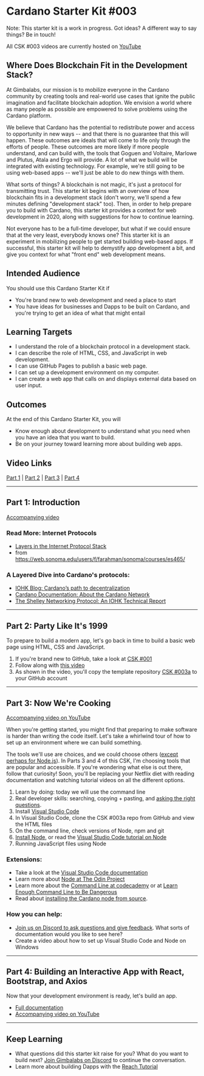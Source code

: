 # Cardano Starter Kit #003

Note: This starter kit is a work in progress. Got ideas? A different way to say things? Be in touch!

All CSK #003 videos are currently hosted on [YouTube](https://www.youtube.com/playlist?list=PLfiIgLMz-N6F_697XNFVSyax38_9XH8bV)

## Where Does Blockchain Fit in the Development Stack?

At Gimbalabs, our mission is to mobilize everyone in the Cardano community by creating tools and real-world use cases that ignite the public imagination and facilitate blockchain adoption. We envision a world where as many people as possible are empowered to solve problems using the Cardano platform.

We believe that Cardano has the potential to redistribute power and access to opportunity in new ways -- and that there is no guarantee that this will happen. These outcomes are ideals that will come to life only through the efforts of people. These outcomes are more likely if more people understand, and can build with, the tools that Goguen and Voltaire, Marlowe and Plutus, Atala and Ergo will provide. A lot of what we build will be integrated with existing technology. For example, we're still going to be using web-based apps -- we'll just be able to do new things with them. 

What sorts of things? A blockchain is not magic, it's just a protocol for transmitting trust. This starter kit begins with an overview of how blockchain fits in a development stack (don't worry, we'll spend a few minutes defining "development stack" too). Then, in order to help prepare you to build with Cardano, this starter kit provides a context for web development in 2020, along with suggestions for how to continue learning.

Not everyone has to be a full-time developer, but what if we could ensure that at the very least, everybody knows one? This starter kit is an experiment in mobilizing people to get started building web-based apps. If successful, this starter kit will help to demystify app development a bit, and give you context for what "front end" web development means.

## Intended Audience
You should use this Cardano Starter Kit if
- You're brand new to web development and need a place to start
- You have ideas for businesses and Dapps to be built on Cardano, and you're trying to get an idea of what that might entail

## Learning Targets
- I understand the role of a blockchain protocol in a development stack.
- I can describe the role of HTML, CSS, and JavaScript in web development.
- I can use GitHub Pages to publish a basic web page.
- I can set up a development environment on my computer.
- I can create a web app that calls on and displays external data based on user input.

## Outcomes
At the end of this Cardano Starter Kit, you will
- Know enough about development to understand what you need when you have an idea that you want to build.
- Be on your journey toward learning more about building web apps.

## Video Links
[Part 1](https://youtu.be/uJi8a-xlbw8) | [Part 2](https://youtu.be/Xkd2MJGR8UA) | [Part 3](https://youtu.be/8SHYJQVdZ5I) | [Part 4](https://youtu.be/GcAqg8o1qls)

---

## Part 1: Introduction
[Accompanying video](https://youtu.be/uJi8a-xlbw8)

### Read More: Internet Protocols
- [Layers in the Internet Protocol Stack](https://web.sonoma.edu/users/f/farahman/sonoma/courses/es465/lectures/layer_description.pdf)
- from https://web.sonoma.edu/users/f/farahman/sonoma/courses/es465/

### A Layered Dive into Cardano's protocols:
- [IOHK Blog: Cardano’s path to decentralization](https://iohk.io/en/blog/posts/2020/07/09/cardanos-path-to-decentralization-by-marcin-szamotulski/)
- [Cardano Documentation: About the Cardano Network](https://docs.cardano.org/en/latest/explore-cardano/cardano-network.html)
- [The Shelley Networking Protocol: An IOHK Technical Report](https://hydra.iohk.io/build/4110312/download/2/network-spec.pdf)

---

## Part 2: Party Like It's 1999
To prepare to build a modern app, let's go back in time to build a basic web page using HTML, CSS and JavaScript.
1. If you're brand new to GitHub, take a look at [CSK #001](https://workshopmaybe.com/learn/cardano-starter-kits/starter-kit-001/starter-kit-001a/)
2. Follow along with [this video](https://youtu.be/Xkd2MJGR8UA)
3. As shown in the video, you'll copy the template repository [CSK #003a](https://github.com/GimbaLabs/csk003a) to your GitHub account
 
---

## Part 3: Now We're Cooking
[Accompanying video on YouTube](https://youtu.be/8SHYJQVdZ5I)

When you're getting started, you might find that preparing to make software is harder than writing the code itself. Let's take a whirlwind tour of how to set up an environment where we can build something.

The tools we'll use are choices, and we could choose others ([except perhaps for Node.js](https://medium.com/techinpieces/a-world-without-node-js-12fec4b18733)). In Parts 3 and 4 of this CSK, I'm choosing tools that are popular and accessible. If you're wondering what else is out there, follow that curiosity! Soon, you'll be replacing your Netflix diet with reading documentation and watching tutorial videos on all the different options.

1. Learn by doing: today we will use the command line
2. Real developer skills: searching, copying + pasting, and [asking the right questions](https://stackoverflow.com/).
3. Install [Visual Studio Code](https://code.visualstudio.com/)
4. In Visual Studio Code, clone the CSK #003a repo from GitHub and view the HTML files
5. On the command line, check versions of Node, npm and git
6. [Install Node](https://nodejs.org/en/), or read the [Visual Studio Code tutorial on Node](https://code.visualstudio.com/docs/nodejs/nodejs-tutorial)
7. Running JavaScript files using Node

### Extensions:
- Take a look at the [Visual Studio Code documentation](https://code.visualstudio.com/docs)
- Learn more about [Node at The Odin Project](https://www.theodinproject.com/courses/nodejs)
- Learn more about the [Command Line at codecademy](https://www.codecademy.com/learn/learn-the-command-line) or at [Learn Enough Command Line to Be Dangerous](https://www.learnenough.com/command-line-tutorial/basics)
- Read about [installing the Cardano node from source](https://docs.cardano.org/projects/cardano-node/en/latest/getting-started/install.html).

### How you can help:
- [Join us on Discord to ask questions and give feedback](https://discord.gg/dErH6vS). What sorts of documentation would you like to see here?
- Create a video about how to set up Visual Studio Code and Node on Windows

---

## Part 4: Building an Interactive App with React, Bootstrap, and Axios
Now that your development environment is ready, let's build an app.

- [Full documentation](https://github.com/GimbaLabs/csk-003/blob/main/CSK-003-Part-4.md)
- [Accompanying video on YouTube](https://youtu.be/GcAqg8o1qls)

---

## Keep Learning
- What questions did this starter kit raise for you? What do you want to build next? [Join Gimbalabs on Discord](https://discord.gg/dErH6vS) to continue the conversation.
- Learn more about building Dapps with the [Reach Tutorial](https://docs.reach.sh/)
